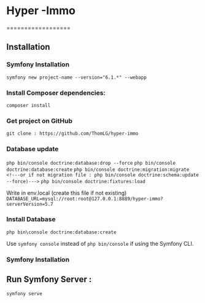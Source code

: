 # Hyper -Immo

==================

## Installation

### Symfony Installation

`symfony new project-name --version="6.1.*" --webapp`

### Install Composer dependencies:

`composer install`

### Get project on GitHub

`git clone : https://github.com/ThomLG/hyper-immo`

### Database update

`php bin/console doctrine:database:drop --force`
`php bin/console doctrine:database:create`
`php bin/console doctrine:migration:migrate <!---or if not migration file : php bin/console doctrine:schema:update --force)--->`
`php bin/console doctrine:fixtures:load`

Write in env.local (create this file if not existing)
`DATABASE_URL=mysql://root:root@127.0.0.1:8889/hyper-immo?serverVersion=5.7`

### Install Database

`php bin\console doctrine:database:create`

Use `symfony console` instead of `php bin/console` if using the Symfony CLI.

### Symfony Installation

## Run Symfony Server :

`symfony serve`
